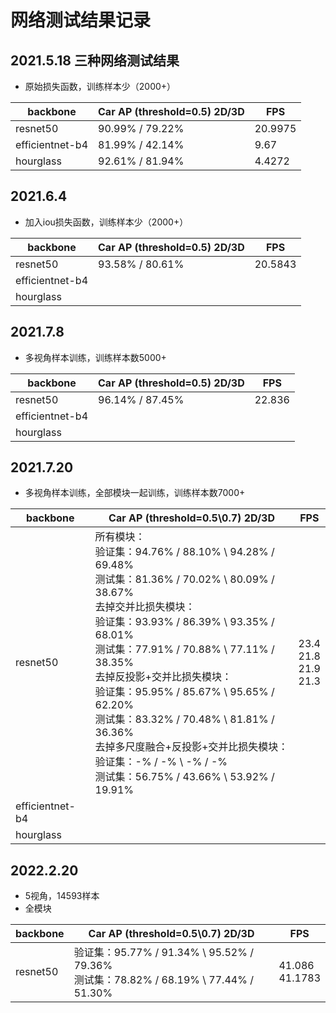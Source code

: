 # 网络测试结果记录

## 2021.5.18 三种网络测试结果
- 原始损失函数，训练样本少（2000+）

| backbone            | Car AP (threshold=0.5)  2D/3D      | FPS                             |
|---------------------|------------------------------------|---------------------------------|
| resnet50            | 90.99% / 79.22%                    | 20.9975                         |
| efficientnet-b4     | 81.99% / 42.14%                    | 9.67                            |
| hourglass           | 92.61% / 81.94%                    | 4.4272                          |


## 2021.6.4
- 加入iou损失函数，训练样本少（2000+）

| backbone            | Car AP (threshold=0.5)  2D/3D      | FPS                             |
|---------------------|------------------------------------|---------------------------------|
| resnet50            | 93.58% / 80.61%                    | 20.5843                         |
| efficientnet-b4     |                     |                             |
| hourglass           |                     |                           |


## 2021.7.8
- 多视角样本训练，训练样本数5000+

| backbone            | Car AP (threshold=0.5)  2D/3D      | FPS                             |
|---------------------|------------------------------------|---------------------------------|
| resnet50            | 96.14% / 87.45%                    | 22.836                         |
| efficientnet-b4     |                     |                             |
| hourglass           |                     |                           |


## 2021.7.20
- 多视角样本训练，全部模块一起训练，训练样本数7000+

| backbone            |       Car AP (threshold=0.5\\0.7)  2D/3D        |     FPS                             |
|---------------------|-------------------------------------------------|-------------------------------------|
| resnet50            | 所有模块：<br/>验证集：94.76% / 88.10%   \\   94.28% / 69.48%<br/>测试集：81.36% / 70.02%   \\   80.09% / 38.67%   <br/>去掉交并比损失模块：<br/>验证集：93.93% / 86.39%   \\   93.35% / 68.01%<br/>测试集：77.91% / 70.88%   \\   77.11% / 38.35%  <br/>去掉反投影+交并比损失模块：<br/>验证集：95.95% / 85.67%   \\   95.65% / 62.20%<br/>测试集：83.32% / 70.48%   \\   81.81% / 36.36%  <br/>去掉多尺度融合+反投影+交并比损失模块：<br/>验证集：-% / -%   \\   -% / -%<br/>测试集：56.75% / 43.66%   \\   53.92% / 19.91% |23.4 <br/>21.8 <br/>21.9 <br/>21.3                       |
| efficientnet-b4     |                     |                           |
| hourglass           |                     |                           |

## 2022.2.20
- 5视角，14593样本
- 全模块

| backbone            |       Car AP (threshold=0.5\\0.7)  2D/3D        |     FPS                             |
|---------------------|-------------------------------------------------|-------------------------------------|
| resnet50            | 验证集：95.77% / 91.34%   \\   95.52% / 79.36%<br/>测试集：78.82% / 68.19%   \\   77.44% / 51.30%    |41.086 <br/>41.1783 |
